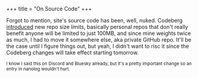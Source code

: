 +++
title = "On Source Code"
+++

Forgot to mention, site's source code has been, well, nuked. Codeberg [introduced](https://blog.codeberg.org/new-storage-limits-on-codeberg-what-you-need-to-know.html) new repo size limits, basically personal repos that don't really benefit anyone will be limited to just 100MB, and since mine weights twice as much, I had to move it somewhere else, aka private GitHub repo. It'll be the case until I figure things out, but yeah, I didn't want to risc it since the Codeberg changes will take effect starting tomorrow.

<small>I know I said this on Discord and Bluesky already, but it's a pretty important change so an entry in nanolog wouldn't hurt.</small>
